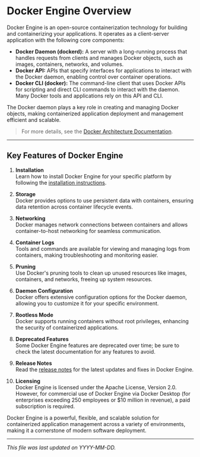 # Docker Engine Overview

Docker Engine is an open-source containerization technology for building and containerizing your applications. It operates as a client-server application with the following core components:

- **Docker Daemon (dockerd):** A server with a long-running process that handles requests from clients and manages Docker objects, such as images, containers, networks, and volumes.
- **Docker API:** APIs that specify interfaces for applications to interact with the Docker daemon, enabling control over container operations.
- **Docker CLI (docker):** The command-line client that uses Docker APIs for scripting and direct CLI commands to interact with the daemon. Many Docker tools and applications rely on this API and CLI.

The Docker daemon plays a key role in creating and managing Docker objects, making containerized application deployment and management efficient and scalable.

> For more details, see the [Docker Architecture Documentation](https://docs.docker.com/engine/reference/architecture/).

---

## Key Features of Docker Engine

1. **Installation**  
   Learn how to install Docker Engine for your specific platform by following the [installation instructions](https://docs.docker.com/get-docker/).

2. **Storage**  
   Docker provides options to use persistent data with containers, ensuring data retention across container lifecycle events.

3. **Networking**  
   Docker manages network connections between containers and allows container-to-host networking for seamless communication.

4. **Container Logs**  
   Tools and commands are available for viewing and managing logs from containers, making troubleshooting and monitoring easier.

5. **Pruning**  
   Use Docker's pruning tools to clean up unused resources like images, containers, and networks, freeing up system resources.

6. **Daemon Configuration**  
   Docker offers extensive configuration options for the Docker daemon, allowing you to customize it for your specific environment.

7. **Rootless Mode**  
   Docker supports running containers without root privileges, enhancing the security of containerized applications.

8. **Deprecated Features**  
   Some Docker Engine features are deprecated over time; be sure to check the latest documentation for any features to avoid.

9. **Release Notes**  
   Read the [release notes](https://docs.docker.com/release-notes/) for the latest updates and fixes in Docker Engine.

10. **Licensing**  
    Docker Engine is licensed under the Apache License, Version 2.0. However, for commercial use of Docker Engine via Docker Desktop (for enterprises exceeding 250 employees or $10 million in revenue), a paid subscription is required.

Docker Engine is a powerful, flexible, and scalable solution for containerized application management across a variety of environments, making it a cornerstone of modern software deployment.

---

*This file was last updated on YYYY-MM-DD.*
